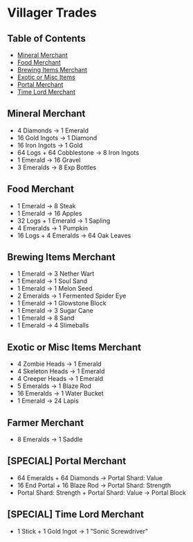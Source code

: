 # Villager Trades

## Table of Contents

- [Mineral Merchant](https://github.com/ChewCraft/Cubed/blob/master/VillagerTrades.md#mineral-merchant)
- [Food Merchant](https://github.com/ChewCraft/Cubed/blob/master/VillagerTrades.md#food-merchant)
- [Brewing Items Merchant](https://github.com/ChewCraft/Cubed/blob/master/VillagerTrades.md#brewing-items-merchant)
- [Exotic or Misc Items](https://github.com/ChewCraft/Cubed/blob/master/VillagerTrades.md#exotic-or-misc-items)
- [Portal Merchant](http://github.com/ChewCraft/Cubed/blob/master/VillagerTrades.md#portal-merchant)
- [Time Lord Merchant](http://github.com/ChewCraft/Cubed/blob/master/VillagerTrades.md#time-lord-merchant)

## Mineral Merchant
- 4 Diamonds -> 1 Emerald
- 16 Gold Ingots -> 1 Diamond
- 16 Iron Ingots -> 1 Gold
- 64 Logs + 64 Cobblestone -> 8 Iron Ingots
- 1 Emerald -> 16 Gravel
- 3 Emeralds -> 8 Exp Bottles

## Food Merchant
- 1 Emerald -> 8 Steak
- 1 Emerald -> 16 Apples
- 32 Logs + 1 Emerald -> 1 Sapling
- 4 Emeralds -> 1 Pumpkin
- 16 Logs + 4 Emeralds -> 64 Oak Leaves

## Brewing Items Merchant
- 1 Emerald -> 3 Nether Wart
- 1 Emerald -> 1 Soul Sand
- 1 Emerald -> 1 Melon Seed
- 2 Emeralds -> 1 Fermented Spider Eye
- 1 Emerald -> 1 Glowstone Block
- 1 Emerald -> 3 Sugar Cane
- 1 Emerald -> 8 Sand
- 1 Emerald -> 4 Slimeballs

## Exotic or Misc Items Merchant
- 4 Zombie Heads -> 1 Emerald
- 4 Skeleton Heads -> 1 Emerald
- 4 Creeper Heads -> 1 Emerald
- 5 Emeralds -> 1 Blaze Rod
- 16 Emeralds -> 1 Water Bucket
- 1 Emerald -> 24 Lapis

## Farmer Merchant
- 8 Emeralds -> 1 Saddle

## [SPECIAL] Portal Merchant 
- 64 Emeralds + 64 Diamonds -> Portal Shard: Value
- 16 End Portal + 16 Blaze Rod -> Portal Shard: Strength
- Portal Shard: Strength + Portal Shard: Value -> Portal Block

## [SPECIAL] Time Lord Merchant
- 1 Stick + 1 Gold Ingot -> 1 "Sonic Screwdriver"
